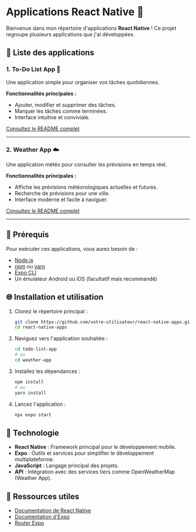 # Applications React Native 🚀

Bienvenue dans mon répertoire d'applications **React Native** !
Ce projet regroupe plusieurs applications que j'ai développées.

## 🌟 Liste des applications

### 1. **To-Do List App** 📅

Une application simple pour organiser vos tâches quotidiennes. 

**Fonctionnalités principales :**
- Ajouter, modifier et supprimer des tâches.
- Marquer les tâches comme terminées.
- Interface intuitive et conviviale.

[Consultez le README complet](./todo-list-app/README.md)

---

### 2. **Weather App** ☁️

Une application météo pour consulter les prévisions en temps réel.

**Fonctionnalités principales :**
- Affiche les prévisions météorologiques actuelles et futures.
- Recherche de prévisions pour une ville.
- Interface moderne et facile à naviguer.

[Consultez le README complet](./weather-app/README.md)

---

## 🔄 Prérequis

Pour exécuter ces applications, vous aurez besoin de :

- [Node.js](https://nodejs.org/)
- [npm](https://www.npmjs.com/) ou [yarn](https://yarnpkg.com/)
- [Expo CLI](https://docs.expo.dev/get-started/installation/)
- Un émulateur Android ou iOS (facultatif mais recommandé)

## 🌐 Installation et utilisation

1. Clonez le répertoire principal :

   ```bash
   git clone https://github.com/votre-utilisateur/react-native-apps.git
   cd react-native-apps
   ```

2. Naviguez vers l'application souhaitée :

   ```bash
   cd todo-list-app
   # ou
   cd weather-app
   ```

3. Installez les dépendances :

   ```bash
   npm install
   # ou
   yarn install
   ```

4. Lancez l'application :

   ```bash
   npx expo start
   ```

## 🔧 Technologie

- **React Native** : Framework principal pour le développement mobile.
- **Expo** : Outils et services pour simplifier le développement multiplateforme.
- **JavaScript** : Langage principal des projets.
- **API** : Intégration avec des services tiers comme OpenWeatherMap (Weather App).

## 🔗 Ressources utiles

- [Documentation de React Native](https://reactnative.dev/docs/getting-started)
- [Documentation d'Expo](https://docs.expo.dev/)
- [Router Expo](https://docs.expo.dev/router/introduction/)
